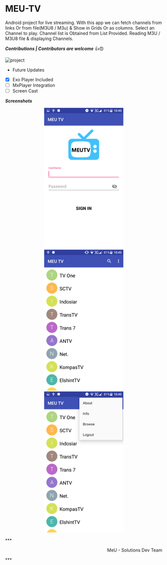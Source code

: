 # MEU-TV
Android project for live streaming. With this app we can fetch channels from links Or from file(M3U8 / M3u) & Show in Grids Or as columns.
Select an Channel to play.
Channel list is Obtained from List Provided.
Reading M3U / M3U8 file & displaying Channels.

***Contributions | Contributors are welcome*** 👍😍

![project](https://img.shields.io/badge/project-continue-brightgreen.svg)

* Future Updates
- [x] Exo Player Included
- [ ] MxPlayer Integration
- [ ] Screen Cast

***Screenshots***
<p align='center'>
    <img src="Screenshot_1.png" height="450px"/>
    <img src="Screenshot_2.png" height="450px"/>
    <img src="Screenshot_3.png" height="450px"/>
</p>
***<p align='right'>MeU - Solutions Dev Team</p>***
